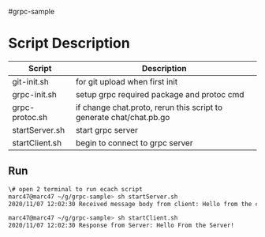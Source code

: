 #grpc-sample


# Script Description
Script        | Description
--------------|--------------------------------
git-init.sh   | for git upload when first init
grpc-init.sh  | setup grpc required package and protoc cmd
grpc-protoc.sh| if change chat.proto, rerun this script to generate chat/chat.pb.go
startServer.sh| start grpc server
startClient.sh| begin to connect to grpc server



## Run
``` bash
\# open 2 terminal to run ecach script
marc47@marc47 ~/g/grpc-sample> sh startServer.sh                         main!?
2020/11/07 12:02:30 Received message body from client: Hello from the client

marc47@marc47 ~/g/grpc-sample> sh startClient.sh                                       146 main!?
2020/11/07 12:02:30 Response from Server: Hello From the Server!
```
